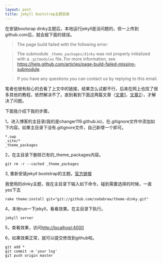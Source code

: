 ```yaml
---
layout: post
title: jekyll bootstrap主题安装
---
```


在安装bootsrap dinky主题后，本地运行jekyll是没问题的，但一上传到github.com后，就会报下面的错误。

>The page build failed with the following error:

>The submodule `_theme_packages/dinky` was not properly initialized with a `.gitmodules` file. For more information, see https://help.github.com/articles/page-build-failed-missing-submodule.

>If you have any questions you can contact us by replying to this email.

笔者也很有耐心的去看了上文中的链接，结果怎么试都不行，后来在网上也找了很多其他的教程，依然解决不了。直到看到下面这两篇文章（[文章1](http://theloverz.me/note/2013/12/06/fix-failure-on-github-pages-and-jekyll/)，[文章2](http://dsimidzija.github.io/programming/2014/02/15/jekyll-bootstrap-themes-and-github-pages/)），才解决了问题。

下面我介绍下我的步骤。

1，进入博客的主目录(我的是changer119.github.io)，在.gitignore文件中添加如下内容。如果主目录下没有.gitignore文件，自己新增一个即可。

	*.swp
	_site/*
	_theme_packages

2，在主目录下删除已有的_theme_packages内容。

	git rm -r --cached _theme_packages

3, 重新安装jekyll bootstrap的主题。[官方链接](http://jekyllbootstrap.com/usage/jekyll-theming.html#toc_3)

我使用的dinky主题，我在主目录下输入如下命令，碰到需要选择的时候，一直yes下去

	rake theme:install git="git://github.com/sodabrew/theme-dinky.git"
	

4，本地run一下jekyll，看看效果。在主目录下执行。

	
	jekyll server


5，查看效果，访问[http://localhost:4000](http://localhost:4000)

6，如果效果正常，就可以提交修改到github啦。

	
	git add *
	git commit -m 'your log'
	git push origin master
	


















